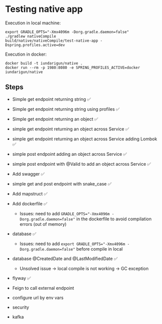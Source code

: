 # Testing native app


Execution in local machine:
```shell
export GRADLE_OPTS="-Xmx4096m -Dorg.gradle.daemon=false"
./gradlew nativeCompile
build/native/nativeCompile/test-native-app -Dspring.profiles.active=dev
```

Execution in docker:
```shell
docker build -t iundarigun/native . 
docker run --rm -p 1980:8080 -e SPRING_PROFILES_ACTIVE=docker iundarigun/native
```

## Steps
- Simple get endpoint returning string ✅
- Simple get endpoint returning string using profiles ✅
- Simple get endpoint returning an object ✅
- simple get endpoint returning an object across Service ✅
- simple get endpoint returning an object across Service adding Lombok ✅
- simple post endpoint adding an object across Service ✅
- simple post endpoint with @Valid to add an object across Service ✅ 
- Add swagger ✅
- simple get and post endpoint with snake_case ✅
- Add mapstruct ✅
- Add dockerfile ✅
  - Issues: need to add `GRADLE_OPTS="-Xmx4096m -Dorg.gradle.daemon=false"` in the dockerfile to avoid compilation errors (out of memory)
- database ✅
  - Issues: need to add `export GRADLE_OPTS="-Xmx4096m -Dorg.gradle.daemon=false"` before compile in local
- database @CreatedDate and @LastModifiedDate ✅
  - Unsolved issue -> local compile is not working -> GC exception
- flyway ✅

- Feign to call external endpoint
- configure url by env vars
- security
- kafka